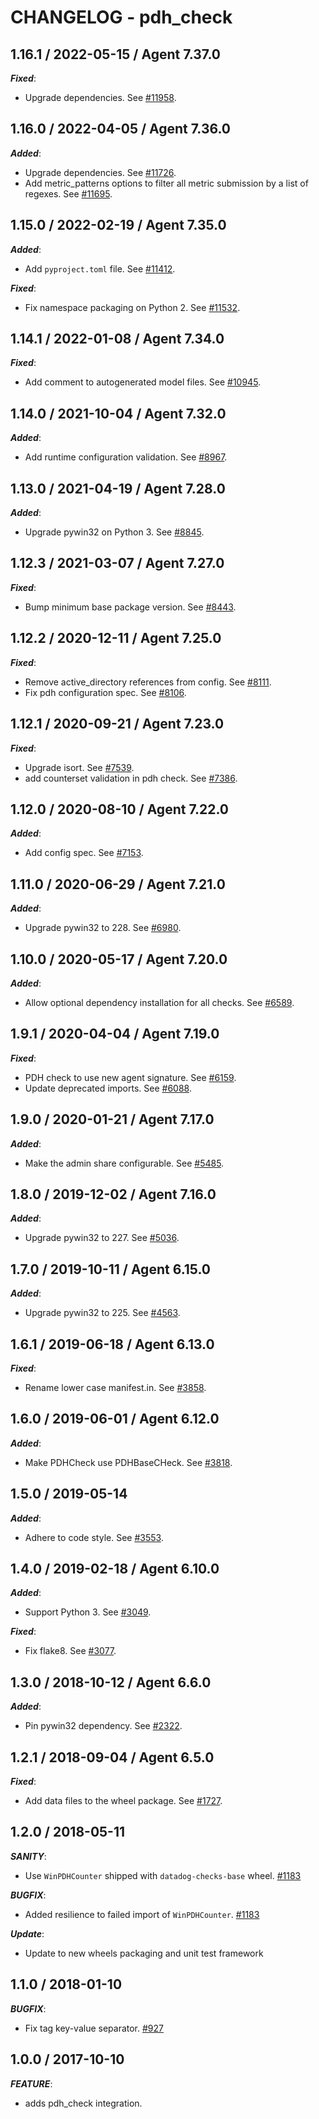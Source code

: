 # CHANGELOG - pdh_check

## 1.16.1 / 2022-05-15 / Agent 7.37.0

***Fixed***: 

* Upgrade dependencies. See [#11958](https://github.com/DataDog/integrations-core/pull/11958).


## 1.16.0 / 2022-04-05 / Agent 7.36.0

***Added***: 

* Upgrade dependencies. See [#11726](https://github.com/DataDog/integrations-core/pull/11726).
* Add metric_patterns options to filter all metric submission by a list of regexes. See [#11695](https://github.com/DataDog/integrations-core/pull/11695).


## 1.15.0 / 2022-02-19 / Agent 7.35.0

***Added***: 

* Add `pyproject.toml` file. See [#11412](https://github.com/DataDog/integrations-core/pull/11412).

***Fixed***: 

* Fix namespace packaging on Python 2. See [#11532](https://github.com/DataDog/integrations-core/pull/11532).


## 1.14.1 / 2022-01-08 / Agent 7.34.0

***Fixed***: 

* Add comment to autogenerated model files. See [#10945](https://github.com/DataDog/integrations-core/pull/10945).


## 1.14.0 / 2021-10-04 / Agent 7.32.0

***Added***: 

* Add runtime configuration validation. See [#8967](https://github.com/DataDog/integrations-core/pull/8967).


## 1.13.0 / 2021-04-19 / Agent 7.28.0

***Added***: 

* Upgrade pywin32 on Python 3. See [#8845](https://github.com/DataDog/integrations-core/pull/8845).


## 1.12.3 / 2021-03-07 / Agent 7.27.0

***Fixed***: 

* Bump minimum base package version. See [#8443](https://github.com/DataDog/integrations-core/pull/8443).


## 1.12.2 / 2020-12-11 / Agent 7.25.0

***Fixed***: 

* Remove active_directory references from config. See [#8111](https://github.com/DataDog/integrations-core/pull/8111).
* Fix pdh configuration spec. See [#8106](https://github.com/DataDog/integrations-core/pull/8106).


## 1.12.1 / 2020-09-21 / Agent 7.23.0

***Fixed***: 

* Upgrade isort. See [#7539](https://github.com/DataDog/integrations-core/pull/7539).
* add counterset validation in pdh check. See [#7386](https://github.com/DataDog/integrations-core/pull/7386).


## 1.12.0 / 2020-08-10 / Agent 7.22.0

***Added***: 

* Add config spec. See [#7153](https://github.com/DataDog/integrations-core/pull/7153).


## 1.11.0 / 2020-06-29 / Agent 7.21.0

***Added***: 

* Upgrade pywin32 to 228. See [#6980](https://github.com/DataDog/integrations-core/pull/6980).


## 1.10.0 / 2020-05-17 / Agent 7.20.0

***Added***: 

* Allow optional dependency installation for all checks. See [#6589](https://github.com/DataDog/integrations-core/pull/6589).


## 1.9.1 / 2020-04-04 / Agent 7.19.0

***Fixed***: 

* PDH check to use new agent signature. See [#6159](https://github.com/DataDog/integrations-core/pull/6159).
* Update deprecated imports. See [#6088](https://github.com/DataDog/integrations-core/pull/6088).


## 1.9.0 / 2020-01-21 / Agent 7.17.0

***Added***: 

* Make the admin share configurable. See [#5485](https://github.com/DataDog/integrations-core/pull/5485).


## 1.8.0 / 2019-12-02 / Agent 7.16.0

***Added***: 

* Upgrade pywin32 to 227. See [#5036](https://github.com/DataDog/integrations-core/pull/5036).


## 1.7.0 / 2019-10-11 / Agent 6.15.0

***Added***: 

* Upgrade pywin32 to 225. See [#4563](https://github.com/DataDog/integrations-core/pull/4563).


## 1.6.1 / 2019-06-18 / Agent 6.13.0

***Fixed***: 

* Rename lower case manifest.in. See [#3858](https://github.com/DataDog/integrations-core/pull/3858).


## 1.6.0 / 2019-06-01 / Agent 6.12.0

***Added***: 

* Make PDHCheck use PDHBaseCHeck. See [#3818](https://github.com/DataDog/integrations-core/pull/3818).


## 1.5.0 / 2019-05-14

***Added***: 

* Adhere to code style. See [#3553](https://github.com/DataDog/integrations-core/pull/3553).


## 1.4.0 / 2019-02-18 / Agent 6.10.0

***Added***: 

* Support Python 3. See [#3049](https://github.com/DataDog/integrations-core/pull/3049).

***Fixed***: 

* Fix flake8. See [#3077](https://github.com/DataDog/integrations-core/pull/3077).


## 1.3.0 / 2018-10-12 / Agent 6.6.0

***Added***: 

* Pin pywin32 dependency. See [#2322](https://github.com/DataDog/integrations-core/pull/2322).


## 1.2.1 / 2018-09-04 / Agent 6.5.0

***Fixed***: 

* Add data files to the wheel package. See [#1727](https://github.com/DataDog/integrations-core/pull/1727).


## 1.2.0 / 2018-05-11

***SANITY***: 

* Use `WinPDHCounter` shipped with `datadog-checks-base` wheel. [#1183](https://github.com/DataDog/integrations-core/issues/1183)

***BUGFIX***: 

* Added resilience to failed import of `WinPDHCounter`. [#1183](https://github.com/DataDog/integrations-core/issues/1183)

***Update***: 

* Update to new wheels packaging and unit test framework


## 1.1.0 / 2018-01-10

***BUGFIX***: 

* Fix tag key-value separator. [#927](https://github.com/DataDog/integrations-core/issues/927)


## 1.0.0 / 2017-10-10

***FEATURE***: 

* adds pdh_check integration.

